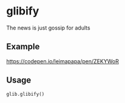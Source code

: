 # glibify
The news is just gossip for adults


## Example

https://codepen.io/leimapapa/pen/ZEKYWoR


## Usage

`glib.glibify()`
